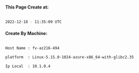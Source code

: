 
   
#### This Page Create at:

```bash

2022-12-18 - 11:35:09 UTC

```

#### Create By Machine:

```bash

Host Name : fv-az216-494

platform  : Linux-5.15.0-1024-azure-x86_64-with-glibc2.35

Ip Local  : 10.1.0.4

```

